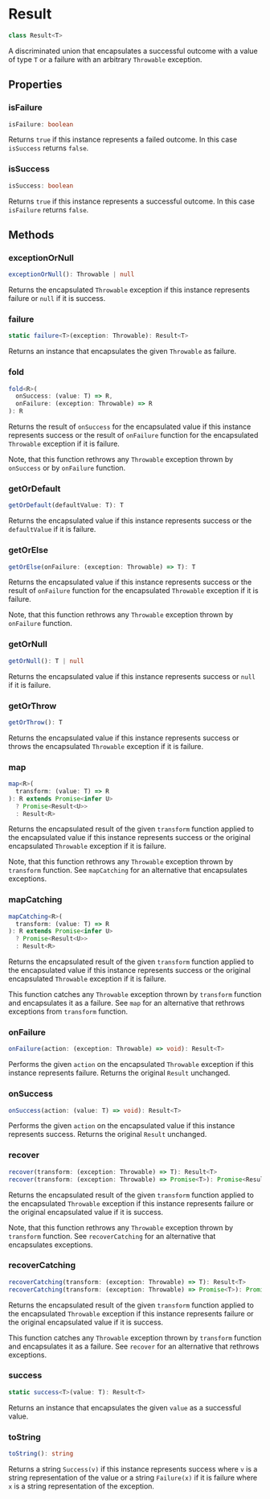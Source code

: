 # Result

```ts
class Result<T>
```

A discriminated union that encapsulates a successful outcome with a value of type `T` or a failure with an arbitrary
`Throwable` exception.

## Properties

### isFailure

```ts
isFailure: boolean
```

Returns `true` if this instance represents a failed outcome. In this case `isSuccess` returns `false`.

### isSuccess

```ts
isSuccess: boolean
```

Returns `true` if this instance represents a successful outcome. In this case `isFailure` returns `false`.

## Methods

### exceptionOrNull

```ts
exceptionOrNull(): Throwable | null
```

Returns the encapsulated `Throwable` exception if this instance represents failure or `null` if it is success.

### failure

```ts
static failure<T>(exception: Throwable): Result<T>
```

Returns an instance that encapsulates the given `Throwable` as failure.

### fold

```ts
fold<R>(
  onSuccess: (value: T) => R,
  onFailure: (exception: Throwable) => R
): R
```

Returns the result of `onSuccess` for the encapsulated value if this instance represents success or the result of
`onFailure` function for the encapsulated `Throwable` exception if it is failure.

Note, that this function rethrows any `Throwable` exception thrown by `onSuccess` or by `onFailure` function.

### getOrDefault

```ts
getOrDefault(defaultValue: T): T
```

Returns the encapsulated value if this instance represents success or the `defaultValue` if it is failure.

### getOrElse

```ts
getOrElse(onFailure: (exception: Throwable) => T): T
```

Returns the encapsulated value if this instance represents success or the result of `onFailure` function for the
encapsulated `Throwable` exception if it is failure.

Note, that this function rethrows any `Throwable` exception thrown by `onFailure` function.

### getOrNull

```ts
getOrNull(): T | null
```

Returns the encapsulated value if this instance represents success or `null` if it is failure.

### getOrThrow

```ts
getOrThrow(): T
```

Returns the encapsulated value if this instance represents success or throws the encapsulated `Throwable` exception if
it is failure.

### map

```ts
map<R>(
  transform: (value: T) => R
): R extends Promise<infer U>
  ? Promise<Result<U>>
  : Result<R>
```

Returns the encapsulated result of the given `transform` function applied to the encapsulated value if this instance
represents success or the original encapsulated `Throwable` exception if it is failure.

Note, that this function rethrows any `Throwable` exception thrown by `transform` function. See `mapCatching` for an
alternative that encapsulates exceptions.

### mapCatching

```ts
mapCatching<R>(
  transform: (value: T) => R
): R extends Promise<infer U>
  ? Promise<Result<U>>
  : Result<R>
```

Returns the encapsulated result of the given `transform` function applied to the encapsulated value if this instance
represents success or the original encapsulated `Throwable` exception if it is failure.

This function catches any `Throwable` exception thrown by `transform` function and encapsulates it as a failure. See
`map` for an alternative that rethrows exceptions from `transform` function.

### onFailure

```ts
onFailure(action: (exception: Throwable) => void): Result<T>
```

Performs the given `action` on the encapsulated `Throwable` exception if this instance represents failure. Returns the
original `Result` unchanged.

### onSuccess

```ts
onSuccess(action: (value: T) => void): Result<T>
```

Performs the given `action` on the encapsulated value if this instance represents success. Returns the original `Result`
unchanged.

### recover

```ts
recover(transform: (exception: Throwable) => T): Result<T>
recover(transform: (exception: Throwable) => Promise<T>): Promise<Result<T>>
```

Returns the encapsulated result of the given `transform` function applied to the encapsulated `Throwable` exception if
this instance represents failure or the original encapsulated value if it is success.

Note, that this function rethrows any `Throwable` exception thrown by `transform` function. See `recoverCatching` for an
alternative that encapsulates exceptions.

### recoverCatching

```ts
recoverCatching(transform: (exception: Throwable) => T): Result<T>
recoverCatching(transform: (exception: Throwable) => Promise<T>): Promise<Result<T>>
```

Returns the encapsulated result of the given `transform` function applied to the encapsulated `Throwable` exception if
this instance represents failure or the original encapsulated value if it is success.

This function catches any `Throwable` exception thrown by `transform` function and encapsulates it as a failure. See
`recover` for an alternative that rethrows exceptions.

### success

```ts
static success<T>(value: T): Result<T>
```

Returns an instance that encapsulates the given `value` as a successful value.

### toString

```ts
toString(): string
```

Returns a string `Success(v)` if this instance represents success where `v` is a string representation of the value or a
string `Failure(x)` if it is failure where `x` is a string representation of the exception.
